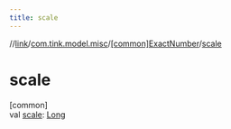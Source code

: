 ```yaml
---
title: scale
---
```

//[link](../../../index.html)/[com.tink.model.misc](../index.html)/[[common]ExactNumber](index.html)/[scale](scale.html)



# scale



[common]\
val [scale](scale.html): [Long](https://kotlinlang.org/api/latest/jvm/stdlib/kotlin/-long/index.html)





